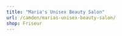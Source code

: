 ```yaml
---
title: "Maria's Unisex Beauty Salon"
url: /camden/marias-unisex-beauty-salon/
shop: Friseur
---
```

